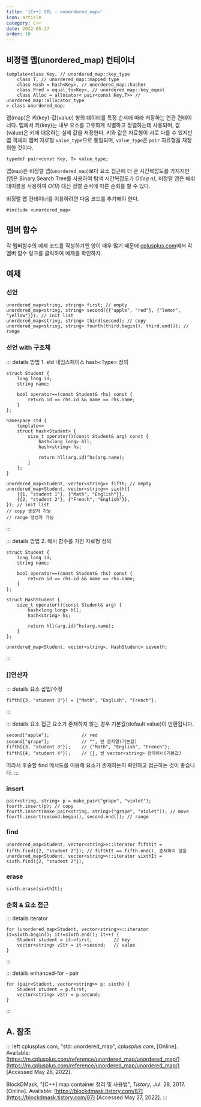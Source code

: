 ```yaml
---
title: '[C++] STL - <unordered_map>'
icon: article
category: C++
date: 2022-05-27
order: 10
---
```


## 비정렬 맵(unordered_map) 컨테이너
```cpp:no-line-numbers
template<class Key, // unordered_map::key_type
    class T, // unordered_map::mapped_type
    class Hash = hash<Key>, // unordered_map::hasher
    class Pred = equal_to<Key>, // unordered_map::key_equal
    class Alloc = allocator< pair<const Key,T>> // unordered_map::allocator_type
> class unordered_map;
```

맵(map)은 키(key)-값(value) 쌍의 데이터를 특정 순서에 따라 저장하는 연관 컨테이너다. 맵에서 키(key)는 내부 요소를 고유하게 식별하고 정렬하는데 사용되며, 값(value)은 키에 대응하는 실제 값을 저장한다. 키와 값은 자료형이 서로 다를 수 있지만  맵 객체의 멤버 자료형 `value_type`으로 통일되며, `value_type`은 `pair` 자료형을 재정의한 것이다.

`typedef pair<const Key, T> value_type;`

맵(`map`)은 비정렬 맵(`unordered_map`)보다 요소 접근에 더 큰 시간복잡도를 가지지만(맵은 Binary Search Tree를 사용하여 탐색 시간복잡도가 *O(log n)*, 비정렬 맵은 해쉬 테이블을 사용하여 *O(1)*) 대신 정렬 순서에 따른 순회를 할 수 있다.


비정렬 맵 컨테이너를 이용하려면 다음 코드를 추가해야 한다.

```cpp:no-line-numbers
#include <unordered_map>
```

## 멤버 함수
각 멤버함수의 예제 코드를 작성하기엔 양이 매우 많기 때문에 [cplusplus.com](https://cplusplus.com/reference/unordered_map/unordered_map/)에서 각 멤버 함수 링크를 클릭하여 예제를 확인하자.

## 예제
### 선언
```cpp:no-line-numbers
unordered_map<string, string> first; // empty
unordered_map<string, string> second({{"apple", "red"}, {"lemon", "yellow"}}); // init list
unordered_map<string, string> third(second); // copy
unordered_map<string, string> fourth(third.begin(), third.end()); // range
```

### 선언 with 구조체
::: details 방법 1. std 네임스페이스 hash&lt;Type&gt; 정의
```cpp:no-line-numbers
struct Student {
    long long id;
    string name;

    bool operator==(const Student& rhs) const {
        return id == rhs.id && name == rhs.name;
    }
};

namespace std {
    template<>
    struct hash<Student> {
        size_t operator()(const Student& arg) const {
            hash<long long> hll;
            hash<string> hs;

            return hll(arg.id)^hs(arg.name);
        }
    };
}

unordered_map<Student, vector<string>> fifth; // empty
unordered_map<Student, vector<string>> sixth({
    {{1, "student 1"}, {"Math", "English"}},
    {{2, "student 2"}, {"French", "English"}},
}); // init list
// copy 생성자 가능
// range 생성자 가능
```
:::

::: details 방법 2. 해시 함수를 가진 자료형 정의
```cpp:no-line-numbers
struct Student {
    long long id;
    string name;

    bool operator==(const Student& rhs) const {
        return id == rhs.id && name == rhs.name;
    }
};

struct HashStudent {
    size_t operator()(const Student& arg) {
        hash<long long> hll;
        hash<string> hs;

        return hll(arg.id)^hs(arg.name);
    }
};

unordered_map<Student, vector<string>, HashStudent> seventh;
```
:::

### []연산자
::: details 요소 삽입/수정
```cpp:no-line-numbers
fifth[{3, "student 3"}] = {"Math", "English", "French"};
```
:::

::: details 요소 접근
요소가 존재하지 않는 경우 기본값(default value)이 반환됩니다.
```cpp:no-line-numbers
second["apple"];            // red
second["grape"];            // "", 빈 문자열(기본값)
fifth[{3, "student 3"}];    // {"Math", "English", "French"};
fifth[{4, "student 4"}];    // {}, 빈 vector<string> 컨테이너(기본값)
```
따라서 후술할 find 메서드를 이용해 요소가 존재하는지 확인하고 접근하는 것이 좋습니다.
:::

### insert
```cpp:no-line-numbers
pair<string, string> p = make_pair("grape", "violet");
fourth.insert(p); // copy
fourth.insert(make_pair<string, string>("grape", "violet")); // move
fourth.insert(second.begin(), second.end()); // range
```

### find
```cpp:no-line-numbers
unordered_map<Student, vector<string>>::iterator fifthIt = fifth.find({2, "student 2"}); // fifthIt == fifth.end(), 존재하지 않음
unordered_map<Student, vector<string>>::iterator sixthIt = sixth.find({2, "student 2"});
```

### erase
```cpp:no-line-numbers
sixth.erase(sixthIt);
```

### 순회 & 요소 접근
::: details iterator
```cpp:no-line-numbers
for (unordered_map<Student, vector<string>>::iterator it=sixth.begin(); it!=sixth.end(); it++) {
    Student student = it->first;        // key
    vector<string> vStr = it->second;   // value
}
```
:::

::: details enhanced-for - pair
```cpp:no-line-numbers
for (pair<Student, vector<string>> p: sixth) {
    Student student = p.first;
    vector<string> vStr = p.second;
}
```
:::

## A. 참조
::: left
cplusplus.com, "std::unordered_map", *cplusplus.com*, [Online]. Available: [https://m.cplusplus.com/reference/unordered_map/unordered_map/](https://m.cplusplus.com/reference/unordered_map/unordered_map/) [Accessed May 26, 2022].

BlockDMask, "[C++] map container 정리 및 사용법", *Tistory*, Jul. 28, 2017. [Online]. Available: [https://blockdmask.tistory.com/87](https://blockdmask.tistory.com/87) [Accessed May 27, 2022].
:::

<script setup lang="ts">
import DetailsOpen from "@DetailsOpen";
</script>

<DetailsOpen/>
